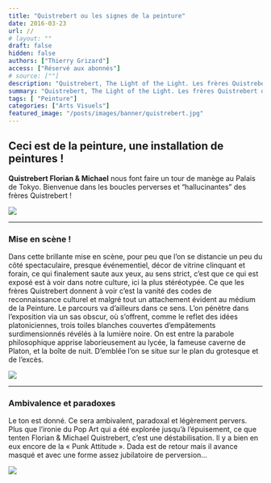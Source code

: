```yaml
---
title: "Quistrebert ou les signes de la peinture"
date: 2016-03-23
url: //
# layout: ""
draft: false
hidden: false
authors: ["Thierry Grizard"]
access: ["Réservé aux abonnés"]
# source: [""]
description: "Quistrebert, The Light of the Light. Les frères Quistrebert donnent à voir la vanité des codes culturels et leur attachement au médium de la Peinture"
summary: "Quistrebert, The Light of the Light. Les frères Quistrebert donnent à voir la vanité des codes culturels et leur attachement au médium de la Peinture"
tags: [ "Peinture"]
categories: ["Arts Visuels"]
featured_image: "/posts/images/banner/quistrebert.jpg"
---
```

## Ceci est de la peinture, une installation de peintures !

**Quistrebert Florian & Michael** nous font faire un tour de manège au Palais de Tokyo. Bienvenue dans les boucles perverses et “hallucinantes” des frères Quistrebert !

![](/posts/images/quistrebert/quistrebert-palais-de-tokyo-solo-show-painting-2016-the-light-of-the-light.045-1024x683.jpg)

---

### Mise en scène !

Dans cette brillante mise en scène, pour peu que l’on se distancie un peu du côté spectaculaire, presque événementiel, décor de vitrine clinquant et forain, ce qui finalement saute aux yeux, au sens strict, c’est que ce qui est exposé est à voir dans notre culture, ici la plus stéréotypée. Ce que les frères Quistrebert donnent à voir c’est la vanité des codes de reconnaissance culturel et malgré tout un attachement évident au médium de la Peinture. Le parcours va d’ailleurs dans ce sens. L’on pénètre dans l’exposition via un sas obscur, où s’offrent, comme le reflet des idées platoniciennes, trois toiles blanches couvertes d’empâtements surdimensionnés révélés à la lumière noire. On est entre la parabole philosophique apprise laborieusement au lycée, la fameuse caverne de Platon, et la boîte de nuit. D’emblée l’on se situe sur le plan du grotesque et de l’excès.

![](/posts/images/quistrebert/quistrebert-palais-de-tokyo-solo-show-painting-2016-the-light-of-the-light.049-1024x683.jpg)

---

### Ambivalence et paradoxes

Le ton est donné. Ce sera ambivalent, paradoxal et légèrement pervers. Plus que l’ironie du Pop Art qui a été explorée jusqu’à l’épuisement, ce que tenten Florian & Michael Quistrebert, c’est une déstabilisation. Il y a bien en eux encore de la « Punk Attitude ». Dada est de retour mais il avance masqué et avec une forme assez jubilatoire de perversion...

![](/posts/images/quistrebert/quistrebert-palais-de-tokyo-solo-show-painting-2016-the-light-of-the-light.046-1024x683.jpg)